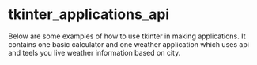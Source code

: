 # tkinter_applications_api
Below are some examples of how to use tkinter in making applications. It contains one basic calculator and one weather application which  uses api and teels you live weather information based on city.
